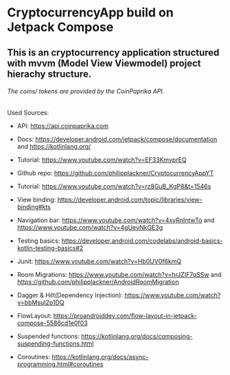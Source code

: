 # CryptocurrencyApp build on Jetpack Compose 

## This is an cryptocurrency application structured with mvvm (Model View Viewmodel) project hierachy structure.
###### The coins/ tokens are provided by the CoinPaprika API. 


Used Sources: 
- API: https://api.coinpaprika.com
* Docs: https://developer.android.com/jetpack/compose/documentation and https://kotlinlang.org/
+ Tutorial: https://www.youtube.com/watch?v=EF33KmyprEQ 
- Github repo: https://github.com/philipplackner/CryptocurrencyAppYT 
* Tutorial: https://www.youtube.com/watch?v=rz8GuB_KgP8&t=1546s
+ View binding: https://developer.android.com/topic/libraries/view-binding#kts 
- Navigation bar: https://www.youtube.com/watch?v=4xyRnIntwTo and https://www.youtube.com/watch?v=4gUeyNkGE3g 
* Testing basics: https://developer.android.com/codelabs/android-basics-kotlin-testing-basics#2 
+ Junit: https://www.youtube.com/watch?v=Hb0UV0f6kmQ 
- Room Migrations: https://www.youtube.com/watch?v=hrJZIF7qSSw and https://github.com/philipplackner/AndroidRoomMigration
* Dagger & Hilt(Dependency Injection): https://www.youtube.com/watch?v=bbMsuI2p1DQ
+ FlowLayout: https://proandroiddev.com/flow-layout-in-jetpack-compose-5586cd1e0f03 
- Suspended functions: https://kotlinlang.org/docs/composing-suspending-functions.html
* Coroutines: https://kotlinlang.org/docs/async-programming.html#coroutines
